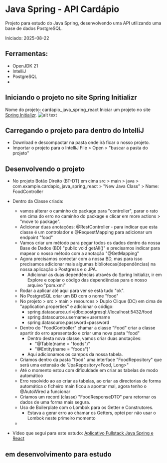 # Java Spring - API Cardápio

Projeto para estudo do Java Spring, desenvolvendo uma API utilizando uma base de dados PostgreSQL.

Iniciado: 2025-08-22

## Ferramentas:

- OpenJDK 21
- IntelliJ
- PostgreSQL
- 


## Iniciando o projeto no site Spring Initializr
Nome do projeto: cardapio_java_spring_react
Iniciar um projeto no site [Spring Initializr](https://start.spring.io/).
![alt text](spring-initializr.png)


## Carregando o projeto para dentro do IntelliJ
- Download e descompactar na pasta onde irá ficar o nosso projeto.
- Importar o projeto para o IntelliJ File > Open > "buscar a pasta do projeto"

## Desenvolvendo o projeto
- No projeto Botão Direito (BT-DT) em cima src > main > java > com.example.cardapio_java_spring_react > "New Java Class" > Name: FoodController
- Dentro da Classe criada:
  - vamos alterar o caminho do package para "controller", parar o rato em cima do erro no caminho do package e clicar em more actions > "move to package".
  - Adicionar duas anotações: @RestController - para indicar que esta classe é um controlador e @RequestMapping para adicionar um endpoint "food"
  - Vamos criar um método para pegar todos os dados dentro da nossa Base de Dados (BD) "public void getAll()" e precisamos indicar para mapear o nosso método com a anotação "@GetMapping"
  - Agora precisamos conectar com a nossa BD, mas para isso precisamos adicionar mais algumas bibliotecas(dependências) na nossa aplicação o Postgress e o JPA.
    - Adicionar as duas dependências através do Spring Initializr, ir em Explore e copiar o código das dependências para o nosso arquivo "pom.xml"
  - Rodar a aplicar até aqui para ver se está tudo "ok".
  - No PostgreSQL criar um BD com o nome "food"
  - No projeto > src > main > resources > Duplo Clique (DC) em cima de "application.properties" e adicionar o código:
    - spring.datasource.url=jdbc:postgresql://localhost:5432/food
    - spring.datasource.username=username
    - spring.datasource.password=password 
  - Dentro do "FoodController" chamar a classe "Food" criar a classe apartir do erro apresentado e criar uma nova pasta "food"
    - Dentro desta nova classe, vamos criar duas anotações:
      - "@Table(name = "foods")"
      - "@Entity(name = "foods")"
    - Aqui adicionamos os campos da nossa tabela.
  - Criamos dentro da pasta "food" uma interface "FoodRepository" que será uma extensão de "JpaRepository<Food, Long>"
  - Até o momento estou com dificuldade em criar as tabelas de modo automático
  - Erro resolvido ao ao criar as tabelas, ao criar as directorias de forma automática o ficheiro main ficou a apontar mal, agora tenho o @AutoWired a funcionar
  - Criamos um record (classe) "FoodResponseDTO" para retornar os dados de uma forma mais segura.
  - Uso de Boilerplate com o Lombok para os Getter e Construtores.
    - Estava a gerar erro ao chamar os Getters, optei por não usar o Lombok neste primeiro momento
  - 



- Vídeo que segui para este estudo: [Aplicativo Fullstack Java Spring e React](https://www.youtube.com/watch?v=lUVureR5GqI)

## em desenvolvimento para estudo

